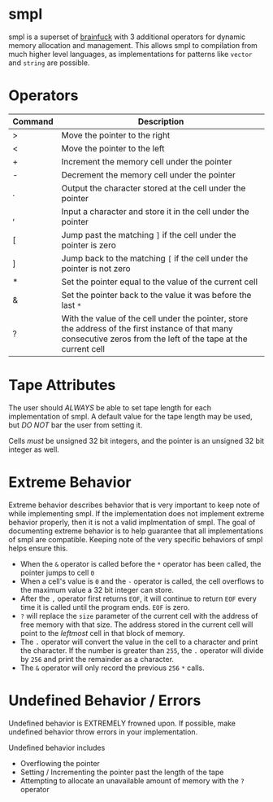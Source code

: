# smpl

smpl is a superset of [brainfuck](https://esolangs.org/wiki/Brainfuck) with 3 additional operators for dynamic memory allocation and management. This allows smpl to compilation from much higher level languages, as implementations for patterns like `vector` and `string` are possible.

# Operators

| Command | Description |
|---------|--------------------------------------------------------------------------------------------------------------------------------------------------------------------|
| > | Move the pointer to the right |
| < | Move the pointer to the left |
| + | Increment the memory cell under the pointer |
| - | Decrement the memory cell under the pointer |
| . | Output the character stored at the cell under the pointer |
| , | Input a character and store it in the cell under the pointer |
| [ | Jump past the matching `]` if the cell under the pointer is zero |
| ] | Jump back to the matching `[` if the cell under the pointer is not zero |
| * | Set the pointer equal to the value of the current cell |
| & | Set the pointer back to the value it was before the last `*` |
| ? | With the value of the cell under the pointer, store the address of the first instance of that many consecutive zeros from the left of the tape at the current cell |

# Tape Attributes

The user should _*ALWAYS*_ be able to set tape length for each implementation of smpl. A default value for the tape length may be used, but _*DO NOT*_ bar the user from setting it.

Cells *must* be unsigned 32 bit integers, and the pointer is an unsigned 32 bit integer as well.

# Extreme Behavior

Extreme behavior describes behavior that is very important to keep note of while implementing smpl. If the implementation does not implement extreme behavior properly, then it is not a valid implmentation of smpl.
The goal of documenting extreme behavior is to help guarantee that all implementations of smpl are compatible. Keeping note of the very specific behaviors of smpl helps ensure this.

- When the `&` operator is called before the `*` operator has been called, the pointer jumps to cell `0`
- When a cell's value is `0` and the `-` operator is called, the cell overflows to the maximum value a 32 bit integer can store.
- After the `,` operator first returns `EOF`, it will continue to return `EOF` every time it is called until the program ends. `EOF` is zero.
- `?` will replace the `size` parameter of the current cell with the address of free memory with that size. The address stored in the current cell will point to the _*leftmost*_ cell in that block of memory.
- The `.` operator will convert the value in the cell to a character and print the character. If the number is greater than `255`, the `.` operator will divide by `256` and print the remainder as a character.
- The `&` operator will only record the previous `256` `*` calls.

# Undefined Behavior / Errors

Undefined behavior is EXTREMELY frowned upon. If possible, make undefined behavior throw errors in your implementation.

Undefined behavior includes
- Overflowing the pointer
- Setting / Incrementing the pointer past the length of the tape
- Attempting to allocate an unavailable amount of memory with the `?` operator
